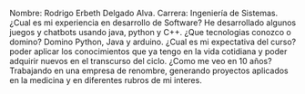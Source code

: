 Nombre: Rodrigo Erbeth Delgado Alva.
Carrera: Ingeniería de Sistemas.
¿Cual es mi experiencia en desarrollo de Software? He desarrollado algunos juegos y chatbots usando java, python y C++.
¿Que tecnologias conozco o domino? Domino Python, Java y arduino.
¿Cual es mi expectativa del curso? poder aplicar los conocimientos que ya tengo en la vida cotidiana y poder adquirir nuevos en el transcurso del ciclo.
¿Como me veo en 10 años? Trabajando en una empresa de renombre, generando proyectos aplicados en la medicina y en diferentes rubros de mi interes. 
